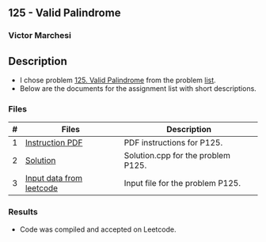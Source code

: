 ## 125 - Valid Palindrome
### Victor Marchesi

## Description

- I chose problem [125. Valid Palindrome](https://leetcode.com/problems/valid-palindrome/description/) from the problem [list](https://github.com/rugbyprof/4883-Programming_Techniques/tree/master/Assignments/A05).
- Below are the documents for the assignment list with short descriptions.

### Files

|   #   | Files    | Description                      |
| :---: | -------- | -------------------------------- |
|  1  | [Instruction PDF](./P125) | PDF instructions for P125. |
|  2  | [Solution](./solution.cpp) | Solution.cpp for the problem P125. |
|  3  | [Input data from leetcode](./input.txt) | Input file for the problem P125. |

### Results

- Code was compiled and accepted on Leetcode.